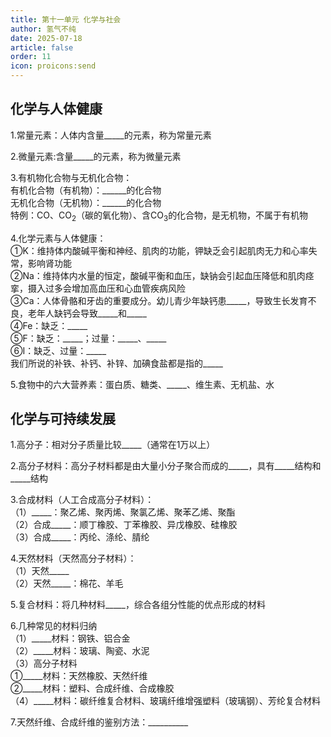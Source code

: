 ```yaml
---
title: 第十一单元 化学与社会
author: 氢气不纯
date: 2025-07-18
article: false
order: 11
icon: proicons:send
---
```


## 化学与人体健康

1.常量元素：人体内含量\_\_\_\_\_的元素，称为常量元素

2.微量元素:含量\_\_\_\_\_的元素，称为微量元素

3.有机物化合物与无机化合物：  
有机化合物（有机物）：\_\_\_\_\_\_的化合物  
无机化合物（无机物）：\_\_\_\_\_\_的化合物  
特例：CO、CO<sub>2</sub>（碳的氧化物）、含CO<sub>3</sub>的化合物，是无机物，不属于有机物

4.化学元素与人体健康：  
①K：维持体内酸碱平衡和神经、肌肉的功能，钾缺乏会引起肌肉无力和心率失常，影响肾功能  
②Na：维持体内水量的恒定，酸碱平衡和血压，缺钠会引起血压降低和肌肉痉挛，摄入过多会增加高血压和心血管疾病风险  
③Ca：人体骨骼和牙齿的重要成分。幼儿青少年缺钙患\_\_\_\_\_，导致生长发育不良，老年人缺钙会导致\_\_\_\_\_和\_\_\_\_\_  
④Fe：缺乏：\_\_\_\_\_  
⑤F：缺乏：\_\_\_\_\_；过量：\_\_\_\_\_、\_\_\_\_\_  
⑥I：缺乏、过量：\_\_\_\_\_  
我们所说的补铁、补钙、补锌、加碘食盐都是指的\_\_\_\_\_

5.食物中的六大营养素：蛋白质、糖类、\_\_\_\_\_、维生素、无机盐、水

## 化学与可持续发展

1.高分子：相对分子质量比较\_\_\_\_\_（通常在1万以上）

2.高分子材料：高分子材料都是由大量小分子聚合而成的\_\_\_\_\_，具有\_\_\_\_\_结构和\_\_\_\_\_结构

3.合成材料（人工合成高分子材料）：  
（1）\_\_\_\_\_：聚乙烯、聚丙烯、聚氯乙烯、聚苯乙烯、聚酯  
（2）合成\_\_\_\_\_：顺丁橡胶、丁苯橡胶、异戊橡胶、硅橡胶  
（3）合成\_\_\_\_\_：丙纶、涤纶、腈纶

4.天然材料（天然高分子材料）：  
（1）天然\_\_\_\_\_  
（2）天然\_\_\_\_\_：棉花、羊毛

5.复合材料：将几种材料\_\_\_\_\_，综合各组分性能的优点形成的材料

6.几种常见的材料归纳  
（1）\_\_\_\_\_材料：钢铁、铝合金  
（2）\_\_\_\_\_材料：玻璃、陶瓷、水泥  
（3）高分子材料  
①\_\_\_\_\_材料：天然橡胶、天然纤维  
②\_\_\_\_\_材料：塑料、合成纤维、合成橡胶  
（4）\_\_\_\_\_材料：碳纤维复合材料、玻璃纤维增强塑料（玻璃钢）、芳纶复合材料

7.天然纤维、合成纤维的鉴别方法：\_\_\_\_\_\_\_\_\_\_
